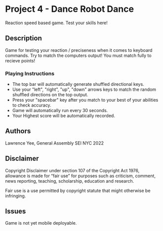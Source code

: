 # Project 4 - Dance Robot Dance

Reaction speed based game. Test your skills here!

## Description

Game for testing your reaction / preciseness when it comes to keyboard commands. Try to match the computers output! You must match fully to recieve points!

### Playing Instructions

- The top bar will automatically generate shuffled directional keys.
- Use your "left", "right", "up", "down" arrows keys to match the random shuffled directions on the top output.
- Press your "spacebar" key after you match to your best of your abilities to check accuracy.
- Game will automatically run every 30 seconds.
- Your Highest score will be automatically recorded.

## Authors

Lawrence Yee, General Assembly SEI NYC 2022

## Disclaimer

Copyright Disclaimer under section 107 of the Copyright Act 1976, allowance is made for “fair use” for purposes such as criticism, comment, news reporting, teaching, scholarship, education and research.

Fair use is a use permitted by copyright statute that might otherwise be infringing.

## Issues

Game is not yet mobile deployable.
